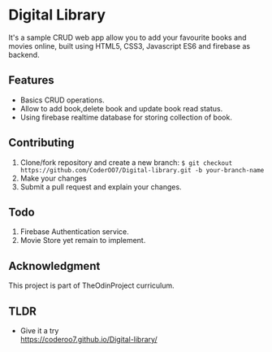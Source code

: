 # Digital Library

It's a sample CRUD web app allow you to add your favourite books and movies online, built using HTML5, CSS3, Javascript ES6 and firebase as backend.

## Features

- Basics CRUD operations.
- Allow to add book,delete book and update book read status.
- Using firebase realtime database for storing collection of book.

## Contributing

1. Clone/fork repository and create a new branch: 
`$ git checkout https://github.com/CoderOO7/Digital-library.git -b your-branch-name`
2. Make your changes
3. Submit a pull request and explain your changes.

## Todo

1. Firebase Authentication service.
2. Movie Store yet remain to implement.

## Acknowledgment

This project is part of TheOdinProject curriculum.

## TLDR

- Give it a try <br>
https://coderoo7.github.io/Digital-library/
